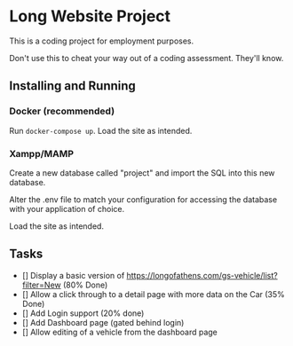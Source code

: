 # Long Website Project

This is a coding project for employment purposes.

Don't use this to cheat your way out of a coding assessment. They'll know.

## Installing and Running

### Docker (recommended)
Run `docker-compose up`. Load the site as intended.

### Xampp/MAMP
Create a new database called "project" and import the SQL into this new database.

Alter the .env file to match your configuration for accessing the database with your application of choice.

Load the site as intended. 

## Tasks

- [] Display a basic version of https://longofathens.com/gs-vehicle/list?filter=New (80% Done)
- [] Allow a click through to a detail page with more data on the Car (35% Done)
- [] Add Login support (20% done)
- [] Add Dashboard page (gated behind login)
- [] Allow editing of a vehicle from the dashboard page